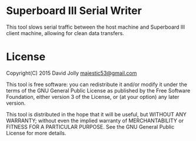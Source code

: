 Superboard III Serial Writer
======

This tool slows serial traffic between the host machine and Superboard III client machine, allowing for clean data transfers.

License
======

Copyright(C) 2015 David Jolly <majestic53@gmail.com>

This tool is free software: you can redistribute it and/or modify
it under the terms of the GNU General Public License as published by
the Free Software Foundation, either version 3 of the License, or
(at your option) any later version.

This tool is distributed in the hope that it will be useful,
but WITHOUT ANY WARRANTY; without even the implied warranty of
MERCHANTABILITY or FITNESS FOR A PARTICULAR PURPOSE.  See the
GNU General Public License for more details.

